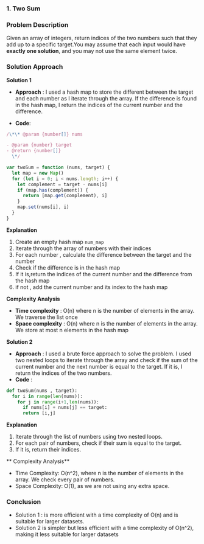 ### 1. Two Sum

### Problem Description

Given an array of integers, return indices of the two numbers such that they add up to a specific target.You may
assume that each input would have **exactly one solution**, and you may not use the same element twice.

### Solution Approach

**Solution 1**

- **Approach** : I used a hash map to store the different between the target and each number as I iterate through the array.
  If the difference is found in the hash map, I return the indices of the current number and the difference.

- **Code**:

```javascript
/\*\* @param {number[]} nums

- @param {number} target
- @return {number[]}
  \*/

var twoSum = function (nums, target) {
  let map = new Map()
  for (let i = 0; i < nums.length; i++) {
    let complement = target - nums[i]
    if (map.has(complement)) {
      return [map.get(complement), i]
    }
    map.set(nums[i], i)
  }
}
```

**Explanation**

1. Create an empty hash map `num_map`
2. Iterate through the array of numbers with their indices
3. For each number , calculate the difference between the target and the number
4. Check if the difference is in the hash map
5. If it is,return the indices of the current number and the difference from the hash map
6. if not , add the current number and its index to the hash map

**Complexity Analysis**

- **Time complexity** : O(n) where n is the number of elements in the array. We traverse the list once
- **Space complexity** : O(n) where n is the number of elements in the array. We store at most n elements in the hash map

**Solution 2**

- **Approach** : I used a brute force approach to solve the problem. I used two nested loops to iterate through the array and check if the sum of the current number and the next number is equal to the target. If it is, I return the indices of the two numbers.
- **Code** :

```python
def twoSum(nums , target):
  for i in range(len(nums)):
    for j in range(i+1,len(nums)):
      if nums[i] + nums[j] == target:
      return [i,j]
```

**Explanation**

1. Iterate through the list of numbers using two nested loops.
2. For each pair of numbers, check if their sum is equal to the target.
3. If it is, return their indices.

** Complexity Analysis**

- Time Complexity: O(n^2), where n is the number of elements in the array. We check every pair of numbers.
- Space Complexity: O(1), as we are not using any extra space.

### Conclusion

- Solution 1 : is more efficient with a time complexity of O(n) and is suitable for larger datasets.
- Solution 2 is simpler but less efficient with a time complexity of O(n^2), making it less suitable for larger datasets

